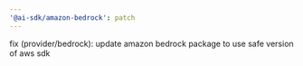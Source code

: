 ```yaml
---
'@ai-sdk/amazon-bedrock': patch
---
```


fix (provider/bedrock): update amazon bedrock package to use safe version of aws sdk
